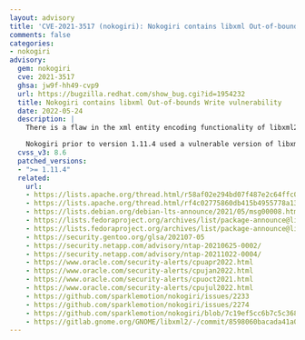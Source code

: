```yaml
---
layout: advisory
title: 'CVE-2021-3517 (nokogiri): Nokogiri contains libxml Out-of-bounds Write vulnerability'
comments: false
categories:
- nokogiri
advisory:
  gem: nokogiri
  cve: 2021-3517
  ghsa: jw9f-hh49-cvp9
  url: https://bugzilla.redhat.com/show_bug.cgi?id=1954232
  title: Nokogiri contains libxml Out-of-bounds Write vulnerability
  date: 2022-05-24
  description: |
    There is a flaw in the xml entity encoding functionality of libxml2 in versions before 2.9.11. An attacker who is able to supply a crafted file to be processed by an application linked with the affected functionality of libxml2 could trigger an out-of-bounds read. The most likely impact of this flaw is to application availability, with some potential impact to confidentiality and integrity if an attacker is able to use memory information to further exploit the application.

    Nokogiri prior to version 1.11.4 used a vulnerable version of libxml2. Nokogiri 1.11.4 updated libxml2 to version 2.9.11 to address this and other vulnerabilities in libxml2.
  cvss_v3: 8.6
  patched_versions:
  - ">= 1.11.4"
  related:
    url:
    - https://lists.apache.org/thread.html/r58af02e294bd07f487e2c64ffc0a29b837db5600e33b6e698b9d696b@%3Cissues.bookkeeper.apache.org%3E
    - https://lists.apache.org/thread.html/rf4c02775860db415b4955778a131c2795223f61cb8c6a450893651e4@%3Cissues.bookkeeper.apache.org%3E
    - https://lists.debian.org/debian-lts-announce/2021/05/msg00008.html
    - https://lists.fedoraproject.org/archives/list/package-announce@lists.fedoraproject.org/message/BZOMV5J4PMZAORVT64BKLV6YIZAFDGX6/
    - https://lists.fedoraproject.org/archives/list/package-announce@lists.fedoraproject.org/message/QVM4UJ3376I6ZVOYMHBNX4GY3NIV52WV/
    - https://security.gentoo.org/glsa/202107-05
    - https://security.netapp.com/advisory/ntap-20210625-0002/
    - https://security.netapp.com/advisory/ntap-20211022-0004/
    - https://www.oracle.com/security-alerts/cpuapr2022.html
    - https://www.oracle.com/security-alerts/cpujan2022.html
    - https://www.oracle.com/security-alerts/cpuoct2021.html
    - https://www.oracle.com/security-alerts/cpujul2022.html
    - https://github.com/sparklemotion/nokogiri/issues/2233
    - https://github.com/sparklemotion/nokogiri/issues/2274
    - https://github.com/sparklemotion/nokogiri/blob/7c19ef5cc6b7c5c36827dd5495f857c6877ec8cf/CHANGELOG.md?plain=1#L579
    - https://gitlab.gnome.org/GNOME/libxml2/-/commit/8598060bacada41a0eb09d95c97744ff4e428f8e
---
```

